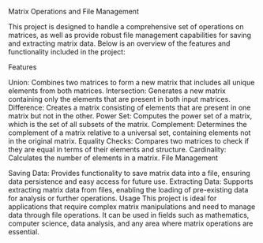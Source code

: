 Matrix Operations and File Management

This project is designed to handle a comprehensive set of operations on matrices, as well as provide robust file management capabilities for saving and extracting matrix data. Below is an overview of the features and functionality included in the project:

Features

Union: Combines two matrices to form a new matrix that includes all unique elements from both matrices.
Intersection: Generates a new matrix containing only the elements that are present in both input matrices.
Difference: Creates a matrix consisting of elements that are present in one matrix but not in the other.
Power Set: Computes the power set of a matrix, which is the set of all subsets of the matrix.
Complement: Determines the complement of a matrix relative to a universal set, containing elements not in the original matrix.
Equality Checks: Compares two matrices to check if they are equal in terms of their elements and structure.
Cardinality: Calculates the number of elements in a matrix.
File Management

Saving Data: Provides functionality to save matrix data into a file, ensuring data persistence and easy access for future use.
Extracting Data: Supports extracting matrix data from files, enabling the loading of pre-existing data for analysis or further operations.
Usage
This project is ideal for applications that require complex matrix manipulations and need to manage data through file operations. It can be used in fields such as mathematics, computer science, data analysis, and any area where matrix operations are essential.
